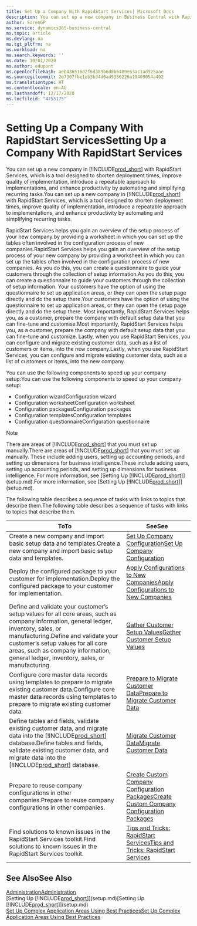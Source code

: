 ```yaml
---
title: Set Up a Company With RapidStart Services| Microsoft Docs
description: You can set up a new company in Business Central with RapidStart services, which is a tool designed to shorten deployment times, improve quality of implementation, introduce a repeatable approach to implementations, and enhance productivity by automating and simplifying recurring tasks.
author: SorenGP
ms.service: dynamics365-business-central
ms.topic: article
ms.devlang: na
ms.tgt_pltfrm: na
ms.workload: na
ms.search.keywords: ''
ms.date: 10/01/2020
ms.author: edupont
ms.openlocfilehash: aeb436516d2f6d389b6d8b6489e63ac1ad925aae
ms.sourcegitcommit: 2e7307fbe1eb3b34d0ad9356226a19409054a402
ms.translationtype: HT
ms.contentlocale: en-AU
ms.lasthandoff: 12/17/2020
ms.locfileid: "4755175"
---
```

# <a name="setting-up-a-company-with-rapidstart-services"></a><span data-ttu-id="df589-103">Setting Up a Company With RapidStart Services</span><span class="sxs-lookup"><span data-stu-id="df589-103">Setting Up a Company With RapidStart Services</span></span>
<span data-ttu-id="df589-104">You can set up a new company in [!INCLUDE[prod_short](includes/prod_short.md)] with RapidStart Services, which is a tool designed to shorten deployment times, improve quality of implementation, introduce a repeatable approach to implementations, and enhance productivity by automating and simplifying recurring tasks.</span><span class="sxs-lookup"><span data-stu-id="df589-104">You can set up a new company in [!INCLUDE[prod_short](includes/prod_short.md)] with RapidStart Services, which is a tool designed to shorten deployment times, improve quality of implementation, introduce a repeatable approach to implementations, and enhance productivity by automating and simplifying recurring tasks.</span></span>  

<span data-ttu-id="df589-105">RapidStart Services helps you gain an overview of the setup process of your new company by providing a worksheet in which you can set up the tables often involved in the configuration process of new companies.</span><span class="sxs-lookup"><span data-stu-id="df589-105">RapidStart Services helps you gain an overview of the setup process of your new company by providing a worksheet in which you can set up the tables often involved in the configuration process of new companies.</span></span> <span data-ttu-id="df589-106">As you do this, you can create a questionnaire to guide your customers through the collection of setup information.</span><span class="sxs-lookup"><span data-stu-id="df589-106">As you do this, you can create a questionnaire to guide your customers through the collection of setup information.</span></span> <span data-ttu-id="df589-107">Your customers have the option of using the questionnaire to set up application areas, or they can open the setup page directly and do the setup there.</span><span class="sxs-lookup"><span data-stu-id="df589-107">Your customers have the option of using the questionnaire to set up application areas, or they can open the setup page directly and do the setup there.</span></span> <span data-ttu-id="df589-108">Most importantly, RapidStart Services helps you, as a customer, prepare the company with default setup data that you can fine-tune and customise.</span><span class="sxs-lookup"><span data-stu-id="df589-108">Most importantly, RapidStart Services helps you, as a customer, prepare the company with default setup data that you can fine-tune and customize.</span></span> <span data-ttu-id="df589-109">Lastly, when you use RapidStart Services, you can configure and migrate existing customer data, such as a list of customers or items, into the new company.</span><span class="sxs-lookup"><span data-stu-id="df589-109">Lastly, when you use RapidStart Services, you can configure and migrate existing customer data, such as a list of customers or items, into the new company.</span></span>

<span data-ttu-id="df589-110">You can use the following components to speed up your company setup:</span><span class="sxs-lookup"><span data-stu-id="df589-110">You can use the following components to speed up your company setup:</span></span>  

-   <span data-ttu-id="df589-111">Configuration wizard</span><span class="sxs-lookup"><span data-stu-id="df589-111">Configuration wizard</span></span>  
-   <span data-ttu-id="df589-112">Configuration worksheet</span><span class="sxs-lookup"><span data-stu-id="df589-112">Configuration worksheet</span></span>  
-   <span data-ttu-id="df589-113">Configuration packages</span><span class="sxs-lookup"><span data-stu-id="df589-113">Configuration packages</span></span>  
-   <span data-ttu-id="df589-114">Configuration templates</span><span class="sxs-lookup"><span data-stu-id="df589-114">Configuration templates</span></span>  
-   <span data-ttu-id="df589-115">Configuration questionnaire</span><span class="sxs-lookup"><span data-stu-id="df589-115">Configuration questionnaire</span></span>  

> [!Note]  
>  <span data-ttu-id="df589-116">There are areas of [!INCLUDE[prod_short](includes/prod_short.md)] that you must set up manually.</span><span class="sxs-lookup"><span data-stu-id="df589-116">There are areas of [!INCLUDE[prod_short](includes/prod_short.md)] that you must set up manually.</span></span> <span data-ttu-id="df589-117">These include adding users, setting up accounting periods, and setting up dimensions for business intelligence.</span><span class="sxs-lookup"><span data-stu-id="df589-117">These include adding users, setting up accounting periods, and setting up dimensions for business intelligence.</span></span> <span data-ttu-id="df589-118">For more information, see [Setting Up [!INCLUDE[prod_short](includes/prod_short.md)]](setup.md).</span><span class="sxs-lookup"><span data-stu-id="df589-118">For more information, see [Setting Up [!INCLUDE[prod_short](includes/prod_short.md)]](setup.md).</span></span>

 <span data-ttu-id="df589-119">The following table describes a sequence of tasks with links to topics that describe them.</span><span class="sxs-lookup"><span data-stu-id="df589-119">The following table describes a sequence of tasks with links to topics that describe them.</span></span>

|<span data-ttu-id="df589-120">**To**</span><span class="sxs-lookup"><span data-stu-id="df589-120">**To**</span></span>|<span data-ttu-id="df589-121">**See**</span><span class="sxs-lookup"><span data-stu-id="df589-121">**See**</span></span>|  
|------------|-------------|  
|<span data-ttu-id="df589-122">Create a new company and import basic setup data and templates.</span><span class="sxs-lookup"><span data-stu-id="df589-122">Create a new company and import basic setup data and templates.</span></span>|[<span data-ttu-id="df589-123">Set Up Company Configuration</span><span class="sxs-lookup"><span data-stu-id="df589-123">Set Up Company Configuration</span></span>](admin-set-up-company-configuration.md)|  
|<span data-ttu-id="df589-124">Deploy the configured package to your customer for implementation.</span><span class="sxs-lookup"><span data-stu-id="df589-124">Deploy the configured package to your customer for implementation.</span></span>|[<span data-ttu-id="df589-125">Apply Configurations to New Companies</span><span class="sxs-lookup"><span data-stu-id="df589-125">Apply Configurations to New Companies</span></span>](admin-apply-configuration-to-new-companies.md)|
|<span data-ttu-id="df589-126">Define and validate your customer’s setup values for all core areas, such as company information, general ledger, inventory, sales, or manufacturing.</span><span class="sxs-lookup"><span data-stu-id="df589-126">Define and validate your customer’s setup values for all core areas, such as company information, general ledger, inventory, sales, or manufacturing.</span></span>|[<span data-ttu-id="df589-127">Gather Customer Setup Values</span><span class="sxs-lookup"><span data-stu-id="df589-127">Gather Customer Setup Values</span></span>](admin-gather-customer-setup-values.md)|  
|<span data-ttu-id="df589-128">Configure core master data records using templates to prepare to migrate existing customer data.</span><span class="sxs-lookup"><span data-stu-id="df589-128">Configure core master data records using templates to prepare to migrate existing customer data.</span></span>|[<span data-ttu-id="df589-129">Prepare to Migrate Customer Data</span><span class="sxs-lookup"><span data-stu-id="df589-129">Prepare to Migrate Customer Data</span></span>](admin-use-templates-to-prepare-customer-data-for-migration.md)|  
|<span data-ttu-id="df589-130">Define tables and fields, validate existing customer data, and migrate data into the [!INCLUDE[prod_short](includes/prod_short.md)] database.</span><span class="sxs-lookup"><span data-stu-id="df589-130">Define tables and fields, validate existing customer data, and migrate data into the [!INCLUDE[prod_short](includes/prod_short.md)] database.</span></span>|[<span data-ttu-id="df589-131">Migrate Customer Data</span><span class="sxs-lookup"><span data-stu-id="df589-131">Migrate Customer Data</span></span>](admin-migrate-customer-data.md)|
|<span data-ttu-id="df589-132">Prepare to reuse company configurations in other companies.</span><span class="sxs-lookup"><span data-stu-id="df589-132">Prepare to reuse company configurations in other companies.</span></span>|[<span data-ttu-id="df589-133">Create Custom Company Configuration Packages</span><span class="sxs-lookup"><span data-stu-id="df589-133">Create Custom Company Configuration Packages</span></span>](admin-how-to-create-custom-company-configuration-packages.md)|
|<span data-ttu-id="df589-134">Find solutions to known issues in the RapidStart Services toolkit.</span><span class="sxs-lookup"><span data-stu-id="df589-134">Find solutions to known issues in the RapidStart Services toolkit.</span></span>|[<span data-ttu-id="df589-135">Tips and Tricks: RapidStart Services</span><span class="sxs-lookup"><span data-stu-id="df589-135">Tips and Tricks: RapidStart Services</span></span>](admin-tips-and-tricks-rapidstart-services.md)|  

## <a name="see-also"></a><span data-ttu-id="df589-136">See Also</span><span class="sxs-lookup"><span data-stu-id="df589-136">See Also</span></span>  
[<span data-ttu-id="df589-137">Administration</span><span class="sxs-lookup"><span data-stu-id="df589-137">Administration</span></span>](admin-setup-and-administration.md)  
<span data-ttu-id="df589-138">[Setting Up [!INCLUDE[prod_short](includes/prod_short.md)]](setup.md)</span><span class="sxs-lookup"><span data-stu-id="df589-138">[Setting Up [!INCLUDE[prod_short](includes/prod_short.md)]](setup.md)</span></span>  
[<span data-ttu-id="df589-139">Set Up Complex Application Areas Using Best Practices</span><span class="sxs-lookup"><span data-stu-id="df589-139">Set Up Complex Application Areas Using Best Practices</span></span>](set-up-complex-application-areas-using-best-practices.md)   
